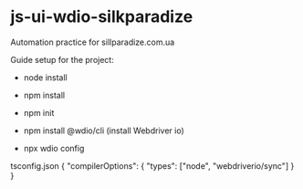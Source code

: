 # js-ui-wdio-silkparadize
Automation practice for sillparadize.com.ua

Guide setup for the project:
- node install 
- npm install 
- npm init

- npm install @wdio/cli (install Webdriver io)
- npx wdio config

tsconfig.json
{
    "compilerOptions": {
        "types": ["node", "webdriverio/sync"]
    }
}
